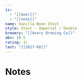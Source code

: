 ```yaml
---
is:
  - "[[beer]]"
  - "[[note]]"
name: Vanilla Bean Stout
style: Stout - Imperial / Double
brewery: "[[Avery Brewing Co]]"
abv: 10.5
rating: 👍
last: "[[2017-08]]"
---
```

# Notes

